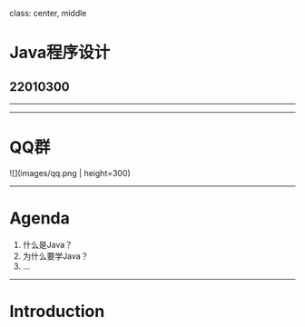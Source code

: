 class: center, middle

# Java程序设计
## 22010300

---

---

# QQ群

![](images/qq.png  | height=300)

----
# Agenda 

1. 什么是Java？
2. 为什么要学Java？
3. ...

---

# Introduction
